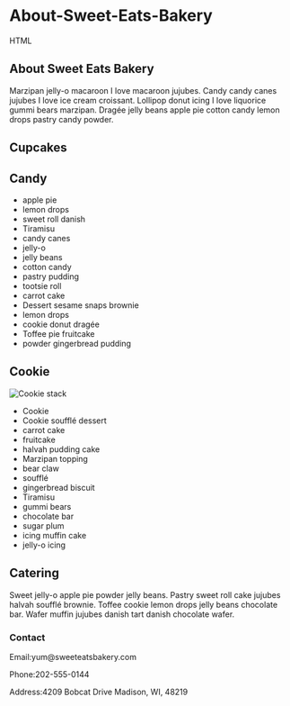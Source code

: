 # About-Sweet-Eats-Bakery
HTML
<section>
<!
<div>
  <h2>About Sweet Eats Bakery</h2>
 </div>
  <p>Marzipan jelly-o macaroon I love macaroon jujubes. Candy candy canes jujubes I love ice cream croissant. Lollipop donut icing I love liquorice gummi bears marzipan. Dragée jelly beans apple pie cotton candy lemon drops pastry candy powder.</p>
 </section>

<section>
  <h2>Cupcakes</h2>
  <h2>Candy</h2>                    
<ul>
  <li>apple pie</li> 
  <li>lemon drops</li> 
  <li>sweet roll danish</li>           <li>Tiramisu</li> 
  <li>candy canes</li> 
  <li>jelly-o</li> 
  <li>jelly beans</li>
  <li>cotton candy</li> 
  <li>pastry pudding</li> 
  <li>tootsie roll</li> 
  <li>carrot cake</li> 
  <li>Dessert sesame snaps brownie</li> 
  <li>lemon drops</li> 
  <li>cookie donut dragée</li>         <li>Toffee pie fruitcake</li>       <li>powder gingerbread pudding</li>
  </ul>

<h2>Cookie</h2> <img src="https://encrypted-tbn0.gstatic.com/images?q=tbn:ANd9GcRB_fOHVS_ksdYWdIR5gRwsCqpahgc6ZgegmVgjk9JgqhS1xn-A" alt="Cookie stack">
<ul>
  <li>Cookie</li>
  <li>Cookie soufflé dessert</li>
  <li>carrot cake</li> 
  <li>fruitcake</li> 
  <li>halvah pudding cake</li>
  <li>Marzipan topping</li> 
  <li>bear claw</li> 
  <li>soufflé</li> 
  <li>gingerbread biscuit</li>
  <li>Tiramisu</li> 
  <li>gummi bears</li> 
  <li>chocolate bar</li> 
  <li>sugar plum</li> 
  <li>icing muffin cake</li> 
  <li>jelly-o icing</li>
  </ul>

  <h2>Catering</h2>
<span>Sweet jelly-o apple pie powder jelly beans. Pastry sweet roll cake jujubes halvah soufflé brownie. Toffee cookie lemon drops jelly beans chocolate bar. Wafer muffin jujubes danish tart danish chocolate wafer.</span>

<section>
  <h3>Contact</h3>
  <p>Email:yum@sweeteatsbakery.com</p>
  <p>Phone:202-555-0144</p>
  <p>Address:4209 Bobcat Drive
    Madison, WI, 48219</p>
  </section>       
